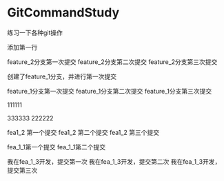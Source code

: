 # GitCommandStudy
练习一下各种git操作


添加第一行


feature_2分支第一次提交
feature_2分支第二次提交
feature_2分支第三次提交

创建了feature_1分支，并进行第一次提交

feature_1分支第一次提交
feature_1分支第二次提交
feature_1分支第三次提交

111111

333333
222222

fea1_2 第一个提交
fea1_2 第二个提交
fea1_2 第三个提交

fea_1_1第一个提交
fea_1_1第二个提交

我在fea_1_3开发，提交第一次
我在fea_1_3开发，提交第二次
我在fea_1_3开发，提交第三次
